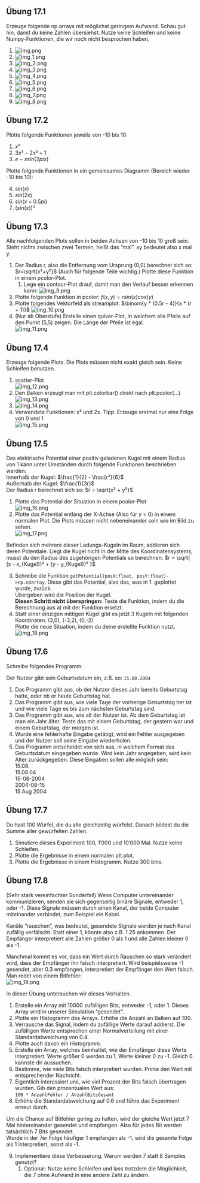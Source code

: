 


## Übung 17.1

Erzeuge folgende np.arrays mit möglichst geringem Aufwand.
Schau gut hin, damit du keine Zahlen übersiehst.
Nutze keine Schleifen und keine Numpy-Funktionen, die wir noch nicht besprochen haben.

1. ![img.png](img/Kapitel_17/img.png)
2. ![img_1.png](img/Kapitel_17/img_1.png)
3. ![img_2.png](img/Kapitel_17/img_2.png)
4. ![img_3.png](img/Kapitel_17/img_3.png)
5. ![img_4.png](img/Kapitel_17/img_4.png)
6. ![img_5.png](img/Kapitel_17/img_5.png)
7. ![img_6.png](img/Kapitel_17/img_6.png)
8. ![img_7.png](img/Kapitel_17/img_7.png)
9. ![img_8.png](img/Kapitel_17/img_8.png)


## Übung 17.2

Plotte folgende Funktionen jeweils von -10 bis 10:

1. $x²$
2. $3x³ - 2x² + 1$
3. $e-xsin(2pi x)$

Plotte folgende Funktionen in ein gemeinsames Diagramm (Bereich wieder -10 bis 10):

4. $sin(x)$
5. $sin(2x)$
6. $sin(x + 0.5pi)$
7. $(sin(x))²$


## Übung 17.3

Alle nachfolgenden Plots sollen in beiden Achsen von -10 bis 10 groß sein.
Steht nichts zwischen zwei Termen, heißt das “mal”. xy bedeutet also x mal y.

1. Der Radius r, also die Entfernung vom Ursprung (0,0) berechnet sich so: $r=\sqrt{x²+y²}$ (Auch für folgende Teile wichtig.)
Plotte diese Funktion in einem pcolor-Plot.
   1. Lege ein contour-Plot drauf, damit man den Verlauf besser erkennen kann:
   ![img_9.png](img/Kapitel_17/img_9.png)
2. Plotte folgende Funktion in pcolor: $f(x,y) = r sin(x)cos(y)$
3. Plotte folgendes Vektorfeld als streamplot:
$\binom{y * (0.5r - 4)}{x * (r + 1)}$
![img_10.png](img/Kapitel_17/img_10.png)
4. (Nur ab Oberstufe) Erstelle einen quiver-Plot, in welchem alle Pfeile auf den Punkt (5,5) zeigen. 
Die Länge der Pfeile ist egal.\
![img_11.png](img/Kapitel_17/img_11.png)


## Übung 17.4

Erzeuge folgende Plots. 
Die Plots müssen nicht exakt gleich sein. 
Keine Schleifen benutzen.

1. scatter-Plot\
![img_12.png](img/Kapitel_17/img_12.png)
2. Den Balken erzeugt man mit plt.colorbar() direkt nach plt.pcolor(...)\
![img_13.png](img/Kapitel_17/img_13.png)
3. ![img_14.png](img/Kapitel_17/img_14.png)
4. Verwendete Funktionen: x² und 2x. Tipp: Erzeuge erstmal nur eine Folge von 0 und 1\
![img_15.png](img/Kapitel_17/img_15.png)

## Übung 17.5

Das elektrische Potential einer positiv geladenen Kugel mit einem Radius von 1 kann unter Umständen durch folgende 
Funktionen beschrieben werden:\
Innerhalb der Kugel:    $\frac{1}{2} - \frac{r²}{6}$\
Außerhalb der Kugel:	$\frac{1}{3r}$\
Der Radius r berechnet sich so: $r = \sqrt{x² + y²}$

1. Plotte das Potential der Situation in einem pcolor-Plot\
![img_16.png](img/Kapitel_17/img_16.png)
2. Plotte das Potential entlang der X-Achse (Also für y = 0) in einem normalen Plot. 
Die Plots müssen nicht nebeneinander sein wie im Bild zu sehen.\
![img_17.png](img/Kapitel_17/img_17.png)

Befinden sich mehrere dieser Ladungs-Kugeln im Raum, addieren sich deren Potentiale. 
Liegt die Kugel nicht in der Mitte des Koordinatensystems, musst du den Radius des zugehörigen Potentials 
so berechnen: $r = \sqrt{ (x - x_{Kugel})² + (y - y_{Kugel})² }$

3. Schreibe die Funktion `getPotential(posX:float, posY:float)->np.ndarray`.
Diese gibt das Potential, also das, was in 1. geplottet wurde, zurück.\
Übergeben wird die Position der Kugel.\
**Diesen Schritt nicht überspringen:** Teste die Funktion, indem du die Berechnung aus a) mit der Funktion ersetzt.
4. Statt einer einzigen mittigen Kugel gibt es jetzt 3 Kugeln mit folgenden Koordinaten:
(3,0), (-3,2), (0,-2)\
Plotte die neue Situation, indem du deine erstellte Funktion nutzt.\
![img_18.png](img/Kapitel_17/img_18.png)

## Übung 17.6

Schreibe folgendes Programm:

Der Nutzer gibt sein Geburtsdatum ein, z.B. so: `15.08.2004`

1. Das Programm gibt aus, ob der Nutzer dieses Jahr bereits Geburtstag hatte, oder ob er heute Geburtstag hat.
2. Das Programm gibt aus, wie viele Tage der vorherige Geburtstag her ist und wie viele Tage es bis zum nächsten Geburtstag sind.
3. Das Programm gibt aus, wie alt der Nutzer ist. Ab dem Geburtstag ist man ein Jahr älter.
Teste das mit einem Geburtstag, der gestern war und einem Geburtstag, der morgen ist.
4. Wurde eine fehlerhafte Eingabe getätigt, wird ein Fehler ausgegeben und der Nutzer soll seine Eingabe wiederholen.
5. Das Programm entscheidet von sich aus, in welchem Format das Geburtsdatum eingegeben wurde. Wird kein Jahr angegeben, wird kein Alter zurückgegeben.
Diese Eingaben sollen alle möglich sein:\
15.08.\
15.08.04\
15-08-2004\
2004-08-15\
15 Aug 2004


## Übung 17.7

Du hast 100 Würfel, die du alle gleichzeitig würfelst. Danach bildest du die Summe aller gewürfelten Zahlen.

1. Simuliere dieses Experiment 100, 1’000 und 10’000 Mal.
Nutze keine Schleifen.
2. Plotte die Ergebnisse in einem normalen plt.plot.
3. Plotte die Ergebnisse in einem Histogramm. Nutze 300 bins.


## Übung 17.8

(Sehr stark vereinfachter Sonderfall)
Wenn Computer untereinander kommunizieren, senden sie sich gegenseitig binäre Signale, 
entweder 1, oder -1. 
Diese Signale müssen durch einen Kanal, der beide Computer miteinander verbindet, zum Beispiel ein Kabel.

Kanäle “rauschen”, was bedeutet, gesendete Signale werden je nach Kanal zufällig verfälscht. 
Statt einer 1, könnte also z.B. 1.25 ankommen.
Der Empfänger interpretiert alle Zahlen größer 0 als 1 und alle Zahlen kleiner 0 als -1.

Manchmal kommt es vor, dass ein Wert durch Rauschen so stark verändert wird, dass der Empfänger ihn falsch interpretiert. 
Wird beispielsweise -1 gesendet, aber 0.3 empfangen, interpretiert der Empfänger den Wert falsch. 
Man redet von einem Bitfehler:\
![img_19.png](img/Kapitel_17/img_19.png)

In dieser Übung untersuchen wir dieses Verhalten.
1. Erstelle ein Array mit 10000 zufälligen Bits, entweder -1, oder 1. 
Dieses Array wird in unserer Simulation “gesendet”.
2. Plotte ein Histogramm des Arrays. Erhöhe die Anzahl an Balken auf 100.
3. Verrausche das Signal, indem du zufällige Werte darauf addierst. 
Die zufälligen Werte entsprechen einer Normalverteilung mit einer Standardabweichung von 0.4.
4. Plotte auch davon ein Histogramm.
5. Erstelle ein Array, welches beinhaltet, wie der Empfänger diese Werte interpretiert. 
Werte größer 0 werden zu 1, Werte kleiner 0 zu -1. Gleich 0 kannste dir aussuchen.
6. Bestimme, wie viele Bits falsch interpretiert wurden. Printe den Wert mit entsprechender Nachricht.
7. Eigentlich interessiert uns, wie viel Prozent der Bits falsch übertragen wurden. 
Gib den prozentualen Wert aus:\
`100 * AnzahlFehler / AnzahlBitsGesamt`
8. Erhöhe die Standardabweichung auf 0.6 und führe das Experiment erneut durch.

Um die Chance auf Bitfehler gering zu halten, wird der gleiche Wert jetzt 7 Mal hintereinander gesendet und empfangen. 
Also für jedes Bit werden tatsächlich 7 Bits gesendet.\
Wurde in der 7er Folge häufiger 1 empfangen als -1, wird die gesamte Folge als 1 interpretiert, sonst als -1.

9. Implementiere diese Verbesserung. Warum werden 7 statt 8 Samples genutzt?
   1. Optional: Nutze keine Schleifen und lass trotzdem die Möglichkeit, die 7 ohne Aufwand in eine andere Zahl zu ändern.





